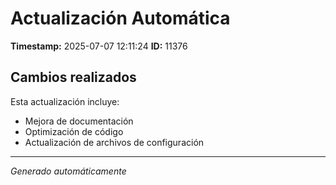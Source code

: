 # Actualización Automática

**Timestamp:** 2025-07-07 12:11:24
**ID:** 11376

## Cambios realizados

Esta actualización incluye:
- Mejora de documentación
- Optimización de código
- Actualización de archivos de configuración

---
*Generado automáticamente*
